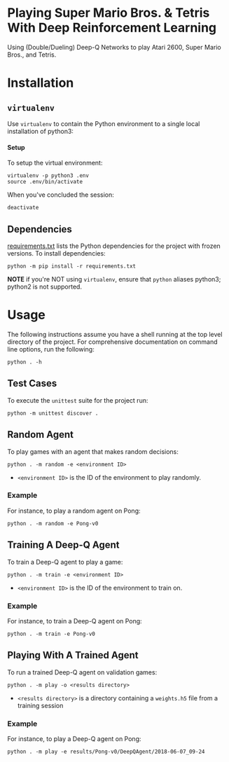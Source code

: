 # Playing Super Mario Bros. & Tetris With Deep Reinforcement Learning

Using (Double/Dueling) Deep-Q Networks to play Atari 2600, Super Mario Bros.,
and Tetris.

# Installation

## `virtualenv`

Use `virtualenv` to contain the Python environment to a single local
installation of python3:

#### Setup

To setup the virtual environment:

```shell
virtualenv -p python3 .env
source .env/bin/activate
```

When you've concluded the session:

```shell
deactivate
```

## Dependencies

[requirements.txt](requirements.txt) lists the Python dependencies for the
project with frozen versions. To install dependencies:

```shell
python -m pip install -r requirements.txt
```

**NOTE** if you're NOT using `virtualenv`, ensure that `python` aliases
python3; python2 is not supported.



# Usage

The following instructions assume you have a shell running at the top level
directory of the project. For comprehensive documentation on command line
options, run the following:

```shell
python . -h
```

## Test Cases

To execute the `unittest` suite for the project run:

```shell
python -m unittest discover .
```

## Random Agent

To play games with an agent that makes random decisions:

```shell
python . -m random -e <environment ID>
```

-   `<environment ID>` is the ID of the environment to play randomly.

### Example

For instance, to play a random agent on Pong:

```shell
python . -m random -e Pong-v0
```

## Training A Deep-Q Agent

To train a Deep-Q agent to play a game:

```shell
python . -m train -e <environment ID>
```

-   `<environment ID>` is the ID of the environment to train on.

### Example

For instance, to train a Deep-Q agent on Pong:

```shell
python . -m train -e Pong-v0
```

## Playing With A Trained Agent

To run a trained Deep-Q agent on validation games:

```shell
python . -m play -o <results directory>
```

-   `<results directory>` is a directory containing a `weights.h5` file from a
    training session

### Example

For instance, to play a Deep-Q agent on Pong:

```shell
python . -m play -e results/Pong-v0/DeepQAgent/2018-06-07_09-24
```

